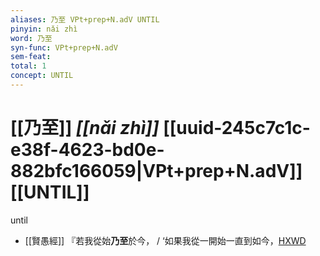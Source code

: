 ```yaml
---
aliases: 乃至 VPt+prep+N.adV UNTIL
pinyin: nǎi zhì
word: 乃至
syn-func: VPt+prep+N.adV
sem-feat: 
total: 1
concept: UNTIL 
---
```

# [[乃至]] *[[nǎi zhì]]*  [[uuid-245c7c1c-e38f-4623-bd0e-882bfc166059|VPt+prep+N.adV]] [[UNTIL]]
until
 - [[賢愚經]] 『若我從始**乃至**於今， / ‘如果我從一開始一直到如今，[HXWD](https://hxwd.org/textview.html?location=KR6b0059_T_001-0350a.35)